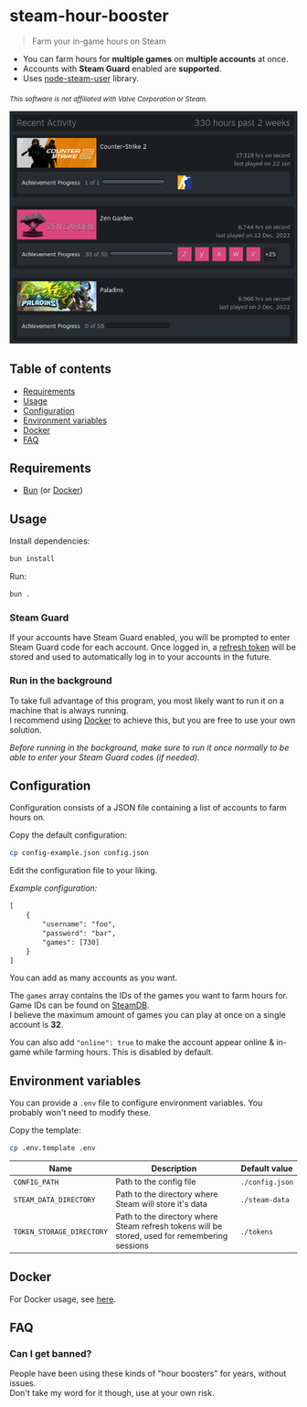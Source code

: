# steam-hour-booster
> Farm your in-game hours on Steam
- You can farm hours for **multiple games** on **multiple accounts** at once.
- Accounts with **Steam Guard** enabled are **supported**.
- Uses [node-steam-user](https://github.com/DoctorMcKay/node-steam-user) library.

<sub>*This software is not affiliated with Valve Corporation or Steam.*</sub>

![Result of hours farming](./result.png)

## Table of contents
- [Requirements](#requirements)
- [Usage](#usage)
- [Configuration](#configuration)
- [Environment variables](#environment-variables)
- [Docker](#docker)
- [FAQ](#faq)

## Requirements
- [Bun](https://bun.sh/) (or [Docker](https://www.docker.com/))

## Usage

Install dependencies:
```bash
bun install
```

Run:
```bash
bun .
```

### Steam Guard
If your accounts have Steam Guard enabled, you will be prompted to enter Steam Guard code for each account.
Once logged in, a [refresh token](https://github.com/DoctorMcKay/node-steam-user?tab=readme-ov-file#using-refresh-tokens) will be stored and used to automatically log in to your accounts in the future.

### Run in the background
To take full advantage of this program, you most likely want to run it on a machine that is always running.\
I recommend using [Docker](#docker) to achieve this, but you are free to use your own solution.

*Before running in the background, make sure to run it once normally to be able to enter your Steam Guard codes (if needed).*

## Configuration

Configuration consists of a JSON file containing a list of accounts to farm hours on.

Copy the default configuration:

```bash
cp config-example.json config.json
```

Edit the configuration file to your liking.

*Example configuration:*

```jsonc
[
    {
        "username": "foo",
        "password": "bar",
        "games": [730]
    }
]
```

You can add as many accounts as you want.

The `games` array contains the IDs of the games you want to farm hours for. Game IDs can be found on [SteamDB](https://steamdb.info/).\
I believe the maximum amount of games you can play at once on a single account is **32**.

You can also add `"online": true` to make the account appear online & in-game while farming hours. This is disabled by default.

## Environment variables
You can provide a `.env` file to configure environment variables. You probably won't need to modify these.

Copy the template:
```bash
cp .env.template .env
```

| Name | Description | Default value |
| --- | --- | --- |
| `CONFIG_PATH` | Path to the config file | `./config.json` |
| `STEAM_DATA_DIRECTORY` | Path to the directory where Steam will store it's data | `./steam-data` |
| `TOKEN_STORAGE_DIRECTORY` | Path to the directory where Steam refresh tokens will be stored, used for remembering sessions | `./tokens` |

## Docker

For Docker usage, see [here](https://hub.docker.com/r/drwarpman/steam-hour-booster).

## FAQ

### Can I get banned?
People have been using these kinds of "hour boosters" for years, without issues.\
Don't take my word for it though, use at your own risk.
